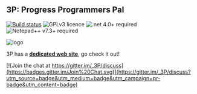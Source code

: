 ## 3P: Progress Programmers Pal ##

[![Build status](https://ci.appveyor.com/api/projects/status/xo6ysno53ht2spjv?svg=true)](https://ci.appveyor.com/project/jcaillon/3p)
![GPLv3 licence](https://img.shields.io/badge/License-GPLv3-blue.svg)
![.net 4.0+ required](https://img.shields.io/badge/Requires%20.NET-4.0+-C7023D.svg)
![Notepad++ v7.3+ required](https://img.shields.io/badge/Requires%20Notepad++-v7.3+-C7023D.svg)

![logo](https://github.com/jcaillon/3P/blob/gh-pages/images/notepad_and_3P.png)

3P has a **[dedicated web site](http://jcaillon.github.io/3P/)**, go check it out!

[![Join the chat at https://gitter.im/_3P/discuss](https://badges.gitter.im/Join%20Chat.svg)](https://gitter.im/_3P/discuss?utm_source=badge&utm_medium=badge&utm_campaign=pr-badge&utm_content=badge)
